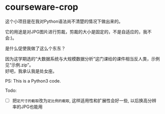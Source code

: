 # courseware-crop

这个小项目是在我对Python语法尚不清楚的情况下做出来的。

它的用途是对JPG图片进行剪裁，剪裁的大小是固定的，不是自适应的，我不会:)。

是什么促使我做了这么个东东？

因为这学期选的“大数据系统与大规模数据分析”这门课给的课件相当反人类，示例见“示例.zip”。  
好吧，我承认我是处女座。

PS: This is a Python3 code.

Todo:

- [ ] 把`定尺寸的截取`改为`定比例的截取`, 这样适用性和扩展性会好一些, 以后换高分辨率的JPG也能用
